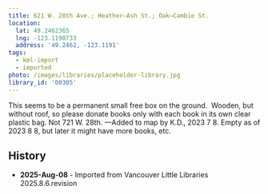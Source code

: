 ```yaml
---
title: 621 W. 28th Ave.; Heather—Ash St.; Oak—Cambie St.
location:
  lat: 49.2462365
  lng: -123.1190733
  address: '49.2462, -123.1191'
tags:
  - kml-import
  - imported
photo: /images/libraries/placeholder-library.jpg
library_id: '00305'
---
```

This seems to be a permanent small free box on the ground.  
Wooden, but without roof, so please donate books only with each book in its own clear plastic bag.
Not 721 W. 28th.
—Added to map by K.D., 2023 7 8.
Empty as of 2023 8 8, but later it might have more books, etc.  

## History
- **2025-Aug-08** - Imported from Vancouver Little Libraries 2025.8.6.revision
